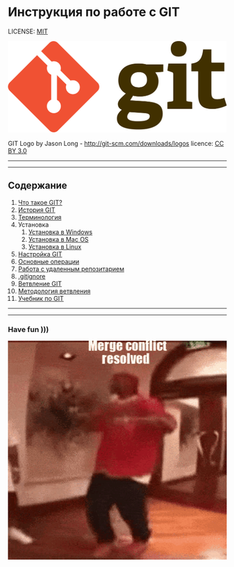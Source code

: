 # Инструкция по работе с GIT

LICENSE: [MIT](./license.md)


![git-logo](./assets/git-logo.png)

GIT Logo by Jason Long - http://git-scm.com/downloads/logos
licence: [CC BY 3.0](https://creativecommons.org/licenses/by/3.0/)

---
---


## Содержание 

1. [Что такое GIT?](./about_git.md)
2. [История GIT](./history.md) 
3. [Терминология](./vocabulary.md)
4. Установка
   1. [Установка в Windows](./win_install.md)
   2. [Установка в Mac OS](./mac_install.md)
   3. [Установка в Linux](./lin_install.md)
5. [Настройка GIT](./config.md)   
6. [Основные операции](./main_oper.md)
7. [Работа с удаленным репозитарием](./remote.md)
8. [.gitignore](./gitignore.md)
9. [Ветвление GIT](./branch.md)
10. [Методология ветвления](./branch_method.md)
11. [Учебник по GIT](https://githowto.com/ru)

---
---



### Have fun )))


![have fun](./assets/fun.gif)
